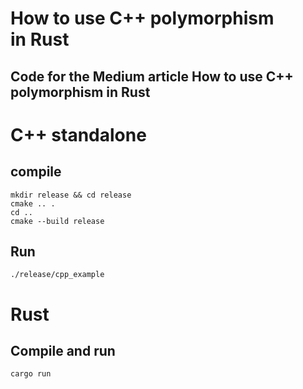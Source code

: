 # How to use  C++ polymorphism in Rust

## Code for the Medium article How to use  C++ polymorphism in Rust

# C++ standalone

## compile

    mkdir release && cd release
    cmake .. .
    cd ..
    cmake --build release
    
## Run

    ./release/cpp_example
    
# Rust

## Compile and run

    cargo run